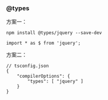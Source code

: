 ### @types
方案一：
```
npm install @types/jquery --save-dev

import * as $ from 'jquery';
```   

方案二：
```
// tsconfig.json
{
    "compilerOptions": {
        "types": [ "jquery" ]
    }
}
```